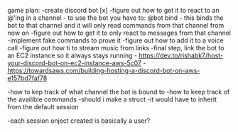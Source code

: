 game plan:
-create discord bot [x]
-figure out how to get it to react to an @'ing in a channel
    - to use the bot you have to: @bot bind
        - this binds the bot to that channel and it will only read commands from that channel from now on
-figure out how to get it to only react to messages from that channel
    -implement fake commands to prove it
-figure out how to add it to a voice call
-figure out how ti to stream music from links
-final step, link the bot to an EC2 instance so it always stays running
    - https://dev.to/rishabk7/host-your-discord-bot-on-ec2-instance-aws-5c07
    - https://towardsaws.com/building-hosting-a-discord-bot-on-aws-e157bd7faf78



-how to kep track of what channel the bot is bound to
-how to keep track of the availible commands
-should i make a struct
    -it would have to inherit from the default session


-each session onject created is basically a user?


